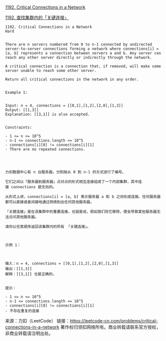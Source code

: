 [1192. Critical Connections in a Network](https://leetcode.com/problems/critical-connections-in-a-network/) 

[1192. 查找集群内的「关键连接」](https://leetcode-cn.com/problems/critical-connections-in-a-network/)

```
1192. Critical Connections in a Network
Hard


There are n servers numbered from 0 to n-1 connected by undirected server-to-server connections forming a network where connections[i] = [a, b] represents a connection between servers a and b. Any server can reach any other server directly or indirectly through the network.

A critical connection is a connection that, if removed, will make some server unable to reach some other server.

Return all critical connections in the network in any order.


Example 1:


Input: n = 4, connections = [[0,1],[1,2],[2,0],[1,3]]
Output: [[1,3]]
Explanation: [[3,1]] is also accepted.
 

Constraints:

- 1 <= n <= 10^5
- n-1 <= connections.length <= 10^5
- connections[i][0] != connections[i][1]
- There are no repeated connections.




力扣数据中心有 n 台服务器，分别按从 0 到 n-1 的方式进行了编号。

它们之间以「服务器到服务器」点对点的形式相互连接组成了一个内部集群，其中连接 connections 是无向的。

从形式上讲，connections[i] = [a, b] 表示服务器 a 和 b 之间形成连接。任何服务器都可以直接或者间接地通过网络到达任何其他服务器。

「关键连接」是在该集群中的重要连接，也就是说，假如我们将它移除，便会导致某些服务器无法访问其他服务器。

请你以任意顺序返回该集群内的所有 「关键连接」。

 

示例 1：



输入：n = 4, connections = [[0,1],[1,2],[2,0],[1,3]]
输出：[[1,3]]
解释：[[3,1]] 也是正确的。
 

提示：

- 1 <= n <= 10^5
- n-1 <= connections.length <= 10^5
- connections[i][0] != connections[i][1]
- 不存在重复的连接
```
来源：力扣（LeetCode）
链接：https://leetcode-cn.com/problems/critical-connections-in-a-network
著作权归领扣网络所有。商业转载请联系官方授权，非商业转载请注明出处。